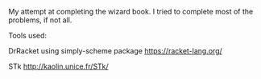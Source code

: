My attempt at completing the wizard book.
I tried to complete most of the problems, if not all.

Tools used:

DrRacket using simply-scheme package
https://racket-lang.org/

STk
http://kaolin.unice.fr/STk/
